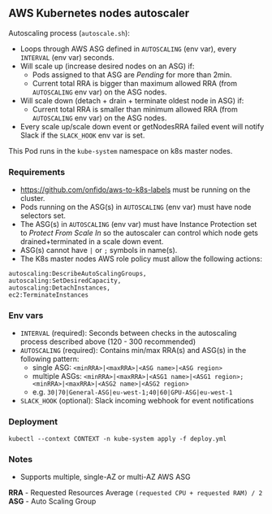 ## AWS Kubernetes nodes autoscaler

Autoscaling process (`autoscale.sh`):
- Loops through AWS ASG defined in `AUTOSCALING` (env var), every `INTERVAL` (env var) seconds.
- Will scale up (increase desired nodes on an ASG) if:
  - Pods assigned to that ASG are _Pending_ for more than 2min.
  - Current total RRA is bigger than maximum allowed RRA (from `AUTOSCALING` env var) on the ASG nodes.
- Will scale down (detach + drain + terminate oldest node in ASG) if:
  - Current total RRA is smaller than minimum allowed RRA (from `AUTOSCALING` env var) on the ASG nodes.
- Every scale up/scale down event or getNodesRRA failed event will notify Slack if the `SLACK_HOOK` env var is set.

This Pod runs in the `kube-system` namespace on k8s master nodes.

### Requirements

- https://github.com/onfido/aws-to-k8s-labels must be running on the cluster.
- Pods running on the ASG(s) in `AUTOSCALING` (env var) must have node selectors set.
- The ASG(s) in `AUTOSCALING` (env var) must have Instance Protection set to _Protect From Scale In_ so the autoscaler can control which node gets drained+terminated in a scale down event.
- ASG(s) cannot have `|` or `;` symbols in name(s).
- The K8s master nodes AWS role policy must allow the following actions:
```
autoscaling:DescribeAutoScalingGroups,
autoscaling:SetDesiredCapacity,
autoscaling:DetachInstances,
ec2:TerminateInstances
```

### Env vars

- `INTERVAL` (required): Seconds between checks in the autoscaling process described above (120 - 300 recommended)
- `AUTOSCALING` (required): Contains min/max RRA(s) and ASG(s) in the following pattern:
  - single ASG: `<minRRA>|<maxRRA>|<ASG name>|<ASG region>`
  - multiple ASGs: `<minRRA>|<maxRRA>|<ASG1 name>|<ASG1 region>;<minRRA>|<maxRRA>|<ASG2 name>|<ASG2 region>`
  - e.g. `30|70|General-ASG|eu-west-1;40|60|GPU-ASG|eu-west-1`
- `SLACK_HOOK` (optional): Slack incoming webhook for event notifications

### Deployment

```
kubectl --context CONTEXT -n kube-system apply -f deploy.yml
```

### Notes

- Supports multiple, single-AZ or multi-AZ AWS ASG

**RRA** - Requested Resources Average `(requested CPU + requested RAM) / 2`
<br>**ASG** - Auto Scaling Group
